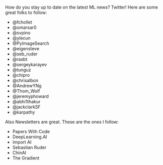 How do you stay up to date on the latest ML news?  Twitter!  Here are some great folks to follow:

* @fchollet
* @omarsar0
* @svpino
* @ylecun
* @PyImageSearch
* @eigensteve
* @seb_ruder
* @rasbt
* @sergeykarayev
* @tunguz
* @chipro
* @chrisalbon
* @AndrewYNg
* @Thom_Wolf
* @jeremyphoward
* @abhi1thakur
* @jackclarkSF
* @karpathy

Also Newsletters are great.  These are the ones I follow:

* Papers With Code
* DeepLearning.AI
* Import AI
* Sebastian Ruder
* ChinAI
* The Gradient
